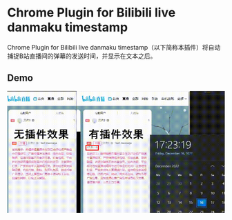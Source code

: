 # Chrome Plugin for Bilibili live danmaku timestamp

Chrome Plugin for Bilibili live danmaku timestamp（以下简称本插件）将自动捕捉B站直播间的弹幕的发送时间，并显示在文本之后。

## Demo

![动图展示](.github/demo.gif)